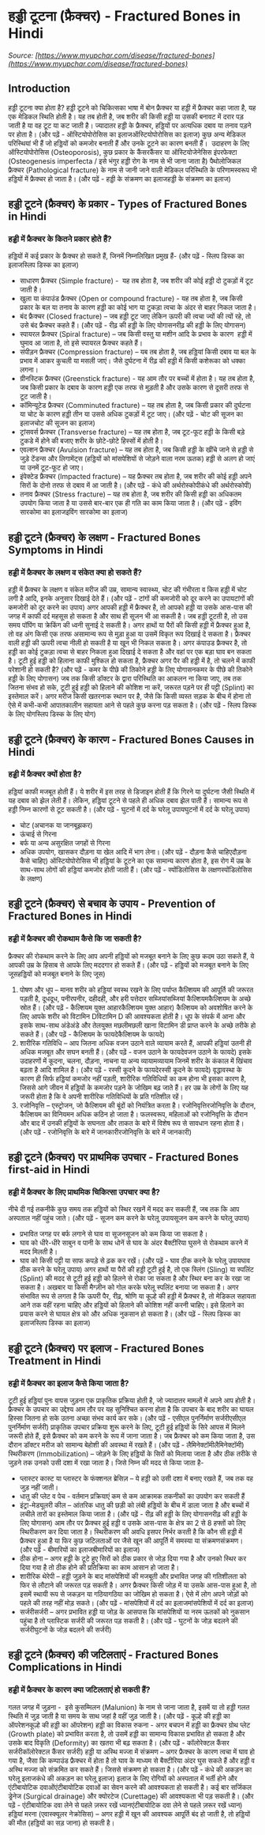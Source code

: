 # हड्डी टूटना (फ्रै‌क्चर) - Fractured Bones in Hindi
_Source: [https://www.myupchar.com/disease/fractured-bones](https://www.myupchar.com/disease/fractured-bones)_

## Introduction
हड्डी टूटना क्या होता है?
हड्डी टूटने को चिकित्सका भाषा में बोन फ्रैक्चर या हड्डी में फ्रैक्चर कहा जाता है, यह एक मेडिकल स्थिति होती है। यह तब होती है, जब शरीर की किसी हड्डी या उसकी बनावट में दरार पड़ जाती है या वह टूट या कट जाती है।
ज्यादातर हड्डी के फ्रैक्चर, हड्डियों पर अत्यधिक दबाव या तनाव पड़ने पर होता है।
(और पढ़ें - ऑस्टियोपोरोसिस का इलाजऑस्टियोपोरोसिस का इलाज)
कुछ अन्य मेडिकल परिस्थियां भी हैं जो हड्डियों को कमजोर बनाती हैं और उनके टूटने का कारण बनती हैं।  उदाहरण के लिए ऑस्टियोपोरोसिस (Osteoporosis), कुछ प्रकार के कैंसरकैंसर या ऑस्टियोजेनेसिस इंपरफेक्टा (Osteogenesis imperfecta / इसे भंगुर हड्डी रोग के नाम से भी जाना जाता है)
पैथोलोजिकल फ्रैक्चर (Pathological fracture) के नाम से जानी जाने वाली मेडिकल परिस्थिति के परिणामस्वरूप भी हड्डियों में फ्रैक्चर हो जाता है।
(और पढ़ें - हड्डी के संक्रमण का इलाजहड्डी के संक्रमण का इलाज)

## हड्डी टूटने (फ्रै‌क्चर) के प्रकार - Types of Fractured Bones in Hindi
### हड्डी में फ्रैक्चर के कितने प्रकार होते हैं?
हड्डियों में कई प्रकार के फ्रैक्चर हो सकते हैं, जिनमें निम्नलिखित प्रमुख हैं-
(और पढ़ें - स्लिप डिस्क का इलाजस्लिप डिस्क का इलाज)
- साधारण फ्रैक्चर (Simple fracture) -  यह तब होता है, जब शरीर की कोई हड्डी दो टुकड़ों में टूट जाती है।
- खुला या कंपाउंड फ्रैक्चर (Open or compound fracture) - यह तब होता है, जब किसी प्रकार के बल या तनाव के कारण हड्डी का कोई भाग या टुकड़ा त्वचा के अंदर से बाहर निकल जाता है।
- बंद फ्रैक्चर (Closed fracture) – जब हड्डी टूट जाए लेकिन ऊपरी की त्वचा ज्यों की त्यों रहे, तो उसे बंद फ्रैक्चर कहते हैं। (और पढ़ें - रीढ़ की हड्डी के लिए योगासनरीढ़ की हड्डी के लिए योगासन)
- स्पायरल फ्रैक्चर (Spiral fracture) – जब किसी वस्तु या मशीन आदि के प्रभाव के कारण  हड्डी में घुमाव आ जाता है, तो इसे स्पायरल फ्रैक्चर कहते हैं।
- संपीड़न फ्रैक्चर (Compression fracture) – यब तब होता है, जब हड्डियां किसी दबाव या बल के प्रभाव में आकर कुचली या मसली जाएं। जैसे दुर्घटना में रीढ़ की हड्डी में किसी कशेरूका को धक्का लगना।
- ग्रीनस्टिक फ्रैक्चर (Greenstick fracture) - यह आम तौर पर बच्चों में होता है। यह तब होता है, जब किसी प्रकार के दबाव के कारण हड्डी एक तरफ से मुड़ती है और उसके कारण से दूसरी तरफ से टूट जाती है।
- कॉमिन्यूटेड फ्रैक्चर (Comminuted fracture) – यह तब होता है, जब किसी प्रकार की दुर्घटना या चोट के कारण हड्डी तीन या उससे अधिक टुकड़ों में टूट जाए। (और पढ़ें - चोट की सूजन का इलाजचोट की सूजन का इलाज)
- ट्रांसवर्स फ्रैक्चर (Transverse fracture) – यह तब होता है, जब टूट-फूट हड्डी के किसी बड़े टुकडे में होने की बजाए शरीर के छोटे-छोटे हिस्सों में होती है।
- एवल्शन फ्रैक्चर (Avulsion fracture) – यह तब होता है, जब किसी हड्डी के खींचे जाने से हड्डी से जुड़े टेंडन्स और लिगामेंट्स (हड्डियों को मांसपेशियों से जोड़ने वाला नरम ऊतक) हड्डी से अलग हो जाएं या उनमें टूट-फूट हो जाए।
- इंपेक्टेड फ्रैक्चर (Impacted fracture) – यह फ्रैक्चर तब होता है, जब शरीर की कोई हड्डी अपने सिरों के दोनो तरफ से दबाव में आ जाती है। (और पढ़ें - कंधे की अर्थरोस्कोपीकंधे की अर्थरोस्कोपी)
- तनाव फ्रैक्चर (Stress fracture) – यह तब होता है, जब शरीर की किसी हड्डी का अधिकतम उपयोग किया जाता है या उससे बार-बार एक ही गति का काम किया जाता है।
(और पढ़ें - इविंग सारकोमा का इलाजइविंग सारकोमा का इलाज)

## हड्डी टूटने (फ्रै‌क्चर) के लक्षण - Fractured Bones Symptoms in Hindi
### हड्डी में फ्रैक्चर के लक्षण व संकेत क्या हो सकते हैं?
हड्डी में फ्रैक्चर के लक्षण व संकेत मरीज की उम्र, सामान्य स्वास्थ्य, चोट की गंभीरता व किस हड्डी में चोट लगी है आदि, इनके अनुसार दिखाई देते हैं।
(और पढ़ें - टांगों की कमजोरी को दूर करने का उपायटांगों की कमजोरी को दूर करने का उपाय)
अगर आपकी हड्डी में फ्रैक्चर है, तो आपको हड्डी या उसके आस-पास की जगह में काफी दर्द महसूस हो सकता है और साथ ही सूजन भी आ सकती है। जब हड्डी टूटती है, तो उस समय पॉपिंग या क्रेकिंग की ध्वनी सुनाई दे सकती है। अगर हाथों या पैरों की किसी हड्डी में फ्रैक्चर हुआ है, तो वह अंग किसी एक तरफ असामान्य रूप से मुड़ा हुआ या उसमें विकृत रूप दिखाई दे सकता है। फ्रैक्चर वाली हड्डी की ऊपरी त्वचा नीली हो सकती है या खून भी निकल सकता है। अगर कंपाउड फ्रैक्चर है, तो हड्डी का कोई टुकड़ा त्वचा से बाहर निकला हुआ दिखाई दे सकता है और वहां पर एक बड़ा घाव बन सकता है। टूटी हुई हड्डी को हिलाना काफी मुश्किल हो सकता है, फ्रैक्चर अगर पैर की हड्डी में है, तो चलने में काफी परेशानी हो सकती है?
(और पढ़ें - कमर के पीछे की तिकोने हड्डी के लिए योगासनकमर के पीछे की तिकोने हड्डी के लिए योगासन)
जब तक किसी डॉक्टर के द्वारा परिस्थिति का आकलन ना किया जाए, तब तक जितना संभव हो सके, टूटी हुई हड्डी को हिलाने की कोशिश ना करें, जरूरत पड़ने पर ही पट्टी (Splint) का इस्तेमाल करें। अगर मरीज किसी खतरनाक स्थान पर है, जैसे कि किसी व्यस्त सड़क के बीच में होना तो ऐसे में कभी-कभी आपातकालीन सहायता आने से पहले कुछ करना पड़ सकता है।
(और पढ़ें - स्लिप डिस्क के लिए योगस्लिप डिस्क के लिए योग)

## हड्डी टूटने (फ्रै‌क्चर) के कारण - Fractured Bones Causes in Hindi
### हड्डी में फ्रैक्चर क्यों होता है?
हड्डियां काफी मजबूत होती हैं। ये शरीर में इस तरह से डिजाइन होती हैं कि गिरने या दुर्घटना जैसी स्थिति में यह दबाव को झेल लेती हैं। लेकिन, हड्डियां टूटने से पहले ही अधिक दबाव झेल पाती हैं। सामान्य रूप से हड्डी निम्न कारणों से टूट सकती है।
(और पढ़ें - घुटनों में दर्द के घरेलू उपायघुटनों में दर्द के घरेलू उपाय)
- चोट (अचानक या जानबूझकर)
- ऊंचाई से गिरना
- बर्फ या अन्य असुरक्षित जगहों से गिरना
- अधिक उपयोग, खासकर दौड़ना या खेल आदि में भाग लेना।
(और पढ़ें - दौड़ना कैसे चाहिएदौड़ना कैसे चाहिए)
ऑस्टियोपोरोसिस भी हड्डियां के टूटने का एक सामान्य कारण होता है, इस रोग में उम्र के साथ-साथ लोगों की हड्डियां कमजोर होती जाती हैं।
(और पढ़ें - स्पोंडिलोसिस के लक्षणस्पोंडिलोसिस के लक्षण)

## हड्डी टूटने (फ्रै‌क्चर) से बचाव के उपाय - Prevention of Fractured Bones in Hindi
### हड्डी में फ्रैक्चर की रोकथाम कैसे कि जा सकती है?
फ्रैक्चर की रोकथाम करने के लिए आप अपनी हड्डियों को मजबूत बनाने के लिए कुछ कदम उठा सकते हैं, ये आपकी उम्र के हिसाब से आपके लिए मददगार हो सकते हैं।
(और पढ़ें - हड्डियों को मजबूत बनाने के लिए जूसहड्डियों को मजबूत बनाने के लिए जूस)
1) पोषण और धूप –
मानव शरीर को हड्डियां स्वस्थ रखने के लिए पर्याप्त कैल्शियम की आपूर्ति की जरूरत पड़ती है, दूधदूध, पनीरपनीर, दहीदही, और हरी पत्तेदार सब्जियांसब्जियां कैल्शियमकैल्शियम के अच्छे स्रोत हैं।
(और पढ़ें - कैल्शियम युक्त आहारकैल्शियम युक्त आहार)
कैल्शियम को अवशोषित करने के लिए आपके शरीर को विटामिन Dविटामिन D की आवश्यकता होती है। धूप के संपर्क में आना और इसके साथ-साथ अंडेअंडे और तेलयुक्त मछलीमछली खाना विटामिन डी प्राप्त करने के अच्छे तरीके हो सकते हैं।
(और पढ़ें - कैल्शियम के फायदेकैल्शियम के फायदे)
2) शारीरिक गतिविधि –
आप जितना अधिक वजन उठाने वाले व्यायाम करते हैं, आपकी हड्डियां उतनी ही अधिक मजबूत और सघन बनती हैं।
(और पढ़ें - वजन उठाने के फायदेवजन उठाने के फायदे)
इसके उदाहरणों में कूदना, चलना, दौड़ना, नाचना या अन्य व्यायामव्यायाम जिनमें शरीर के कंकाल में खिंचाव बढ़ता है आदि शामिल है।
(और पढ़ें - रस्सी कूदने के फायदेरस्सी कूदने के फायदे)
वृद्धावस्था के कारण ही सिर्फ हड्डियां कमजोर नहीं पड़ती, शारीरिक गतिविधियों का कम होना भी इसका कारण है, जिससे आगे जीवन में हड्डियों के कमजोर पड़ने के जोखिम बढ़ जाते हैं। हर उम्र के लोगों के लिए यह जरूरी होता है कि वे अपनी शारीरिक गतिविधियों के प्रति गतिशील रहें।
3) रजोनिवृत्ति –
एस्ट्रोजन, जो कैल्शियम की बूंदों को नियंत्रित करता है। रजोनिवृत्तिरजोनिवृत्ति के दौरान, कैल्शियम का विनियमन अधिक कठिन हो जाता है। फलस्वरूप, महिलाओं को रजोनिवृत्ति के दौरान और बाद में उनकी हड्डियों के सघनता और ताकत के बारे में विशेष रूप से सावधान रहना होता है।
(और पढ़ें - रजोनिवृत्ति के बारे में जानकारीरजोनिवृत्ति के बारे में जानकारी)

## हड्डी टूटने (फ्रै‌क्चर) पर प्राथमिक उपचार - Fractured Bones first-aid in Hindi
### हड्डी में फ्रैक्चर के लिए प्राथमिक चिकित्सा उपचार क्या है?
नीचे दी गई तकनीकें कुछ समय तक हड्डियों को स्थिर रखनें में मदद कर सकती हैं, जब तक कि आप अस्पताल नहीं पहुंच जाते।
(और पढ़ें - सूजन कम करने के घरेलू उपायसूजन कम करने के घरेलू उपाय)
- प्रभावित जगह पर बर्फ लगाने से घाव वा सूजनसूजन को कम किया जा सकता है।
- घाव को धीरे-धीरे साबुन व पानी के साथ धोनें से घाव के अंदर बैक्टीरिया घुसने से रोकथाम करने में मदद मिलती है।
- घाव को किसी पट्टी या साफ कपड़े से ढ़क कर रखें।
(और पढ़ें - घाव ठीक करने के घरेलू उपायघाव ठीक करने के घरेलू उपाय)
अगर हाथों या पैरों की हड्डी टूटी हुई है, तो एक स्लिंग (Sling) या स्पलिंट (Splint) की मदद से टूटी हुई हड्डी को हिलने से रोका जा सकता है और स्थिर बना कर के रखा जा सकता है। अखबार या किसी मैग्ज़ीन को गोल करके घरेलू स्पलिंट बनाया जा सकता है।
अगर संभावित रूप से लगता है कि ऊपरी पैर, रीढ़, श्रोणि या कूल्हे की हड्डी में फ्रैक्चर है, तो मेडिकल सहायता आने तक वहीं रहना चाहिए और हड्डियों को हिलाने की कोशिश नहीं करनी चाहिए। इसे हिलाने का प्रयास करने से घायल क्षेत्र को और अधिक नुकसान हो सकता है।
(और पढ़ें - स्लिप डिस्क का इलाजस्लिप डिस्क का इलाज)

## हड्डी टूटने (फ्रै‌क्चर) पर इलाज - Fractured Bones Treatment in Hindi
### हड्डी में फ्रैक्चर का इलाज कैसे किया जाता है?
टूटी हुई हड्डियां पुनः वापस जुड़ना एक प्राकृतिक प्रक्रिया होती है, जो ज्यादातर मामलों में अपने आप होती है। फ्रैक्चर के उपचार का उद्देश्य आम तौर पर यह सुनिश्चित करना होता है कि उपचार के बाद शरीर का घायल हिस्सा जितना हो सके उतना अच्छा संभव कार्य कर सके।
(और पढ़ें - एसीएल पुनर्निर्माण सर्जरीएसीएल पुनर्निर्माण सर्जरी)
प्राकृतिक उपचार प्रक्रिया शुरू करने के लिए, टूटी हुई हड्डियों के सिरे आपस में मिलने जरूरी होते हैं, इसे फ्रैक्चर को कम करने के रूप में जाना जाता है। जब फ्रैक्चर को कम किया जाता है, उस दौरान डॉक्टर मरीज को सामान्य बेहोशी की अवस्था में रखते हैं।
(और पढ़ें - लैमिनेक्टॉमीलैमिनेक्टॉमी)
स्थिरीकरण (Immobilization) –
जोड़ने के लिए हड्डियों के सिरों को मिलाया जाता है और ठीक तरीके से जुड़ने तक उनको उसी दशा में रखा जाता है। जिसे निम्न की मदद से किया जाता है-
- प्लास्टर कास्ट या प्लास्टर के फंक्शनल ब्रेसिज़ – ये हड्डी को उसी दशा में बनाए रखते हैं, जब तक वह जुड़ नहीं जाती।
- धातु की प्लेट व पेच - वर्तमान प्रक्रियाएं कम से कम आक्रामक तकनीकों का उपयोग कर सकती हैं
- इंट्रा-मेड्यूलरी कील – आंतरिक धातु की छड़ी को लंबी हड्डियों के बीच में डाला जाता है और बच्चों में लचीले तारों का इस्तेमाल किया जाता है।
(और पढ़ें - रीढ़ की हड्डी के लिए योगासनरीढ़ की हड्डी के लिए योगासन)
आम तौर पर फ्रैक्चर हुई हड्डी व उसके आस-पास के क्षेत्र का 2 से 8 हफ्तों को लिए स्थिरीकरण कर दिया जाता है। स्थिरीकरण की अवधि इसपर निर्भर करती है कि कौन सी हड्डी में फ्रैक्चर हुआ है या फिर कुछ जटिलताओं पर जैसे खून की आपूर्ति में समस्या या संक्रमणसंक्रमण।
(और पढ़ें - बीमारियों का इलाजबीमारियों का इलाज)
- ठीक होना – अगर हड्डी के टूटे हुए सिरों को ठीक प्रकार से जोड़ दिया गया है और उनको स्थिर कर दिया गया है तो ठीक होने की प्रतिक्रिया का काम आसान हो जाता है।
- शारीरिक थेरेपी – हड्डी जुड़ने के बाद मांसपेशियों की मजबूती और प्रभावित जगह की गतिशीलता को फिर से लौटाने की जरूरत पड़ सकती है। अगर फ्रैक्चर किसी जोड़ में या उसके आस-पास हुआ है, तो इसमें स्थायी रूप से जकड़न या गठियागठिया का जोखिम हो सकता है। ऐसे में लोग अपने जोड़ों को पहले की तरह नहीं मोड़ सकते। (और पढ़ें - मांसपेशियों में दर्द का इलाजमांसपेशियों में दर्द का इलाज)
- सर्जरीसर्जरी – अगर प्रभावित हड्डी या जोड़ के आसपास कि मांसपेशियों या नरम ऊतकों को नुकसान पहुंचा है तो प्लास्टिक सर्जरी की जरूरत पड़ सकती है।
(और पढ़ें - घुटनों के जोड़ बदलने की सर्जरीघुटनों के जोड़ बदलने की सर्जरी)

## हड्डी टूटने (फ्रै‌क्चर) की जटिलताएं - Fractured Bones Complications in Hindi
### हड्डी में फ्रैक्चर के कारण क्या जटिलताएं हो सकती हैं?
गलत जगह में जुड़ना -  इसे कुसम्मिलन (Malunion) के नाम से जाना जाता है, इसमें या तो हड्डी गलत स्थिति में जुड़ जाती है या समय के साथ जहां है वहीं जुड़ जाती है।
(और पढ़ें - कूल्हे की हड्डी का ऑपरेशनकूल्हे की हड्डी का ऑपरेशन)
हड्डी का विकास रुकना - अगर बचपन में हड्डी का फ्रैक्चर ग्रोथ प्लेट (Growth plate) को प्रभावित करता है, तो उसमें हड्डी का सामान्य विकास प्रभावित हो सकता है और उसके बाद विकृति (Deformity) का खतरा भी बढ़ सकता है।
(और पढ़ें - कॉलोरेक्टल कैंसर सर्जरीकॉलोरेक्टल कैंसर सर्जरी)
हड्डी या अस्थि मज्जा में संक्रमण – अगर फ्रैक्चर के कारण त्वचा में घाव हो गया है, जैसा कि कम्पाउंड फ्रैक्चर में होता है तो घाव के माध्यम से बैक्टीरिया अंदर घुस सकते हैं और हड्डी व अस्थि मज्जा को संक्रमित कर सकते हैं। जिससे संक्रमण हो सकता है।
(और पढ़ें - कंधे की अकड़न का घरेलू इलाजकंधे की अकड़न का घरेलू इलाज)
इलाज के लिए रोगियों को अस्पताल में भर्ती होने और एंटीबायोटिक दवाओंएंटीबायोटिक दवाओं का सेवन करने की आवश्यकता हो सकती है। कई बार सर्जिकल ड्रेनेज (Surgical drainage) और क्योरटेज (Curettage) की आवश्यकता भी पड़ सकती है।
(और पढ़ें - एंटीबायोटिक दवा लेने से पहले ज़रूर रखें ध्यानएंटीबायोटिक दवा लेने से पहले ज़रूर रखें ध्यान)
हड्डियां मरना (एवास्क्यूलर नेक्रोसिस) – अगर हड्डी में खून की आवश्यक आपूर्ति बंद हो जाती है, तो हड्डियों की मौत (हड्डियों का सड़ जाना) हो सकती है।

